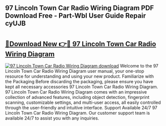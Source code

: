 ## 97 Lincoln Town Car Radio Wiring Diagram PDF Download Free - Part-WbI User Guide Repair cyUJB

# <h2><a href="http://dfrfc8i.blite.top/?on=97+Lincoln+Town+Car+Radio+Wiring+Diagram">🔗Download New 👉🔴 97 Lincoln Town Car Radio Wiring Diagram</a></h2>

[![97 Lincoln Town Car Radio Wiring Diagram download](https://i.imgur.com/lujVjoI.png)](http://dfrfc8i.blite.top/?on=97+Lincoln+Town+Car+Radio+Wiring+Diagram)
Welcome to the 97 Lincoln Town Car Radio Wiring Diagram user manual, your one-stop resource for understanding and using your new product. Familiarize with the Packaging Before discarding the packaging, please ensure you have kept all necessary accessories 97 Lincoln Town Car Radio Wiring Diagram. 97 Lincoln Town Car Radio Wiring Diagram comes with an impressive collection of advanced features, including object detection, fingerprint scanning, customizable settings, and multi-user access, all easily controlled through the user-friendly and intuitive interface. Support Available 24/7 97 Lincoln Town Car Radio Wiring Diagram. Our customer support team is available 24/7 to assist you with any inquiries.
